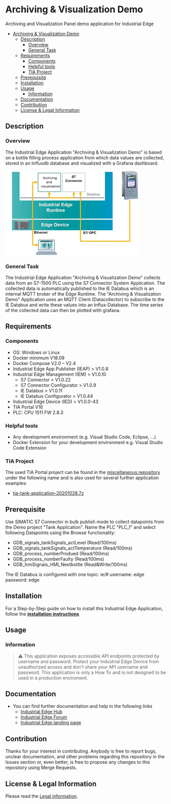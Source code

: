 # Archiving & Visualization Demo

Archiving and Visualization Panel demo application for Industrial Edge

- [Archiving & Visualization Demo](#archiving--visualization-demo)
  - [Description](#description)
    - [Overview](#overview)
    - [General Task](#general-task)
  - [Requirements](#requirements)
    - [Components](#components)
    - [Helpful tools](#helpful-tools)
    - [TIA Project](#tia-project)
  - [Prerequisite](#prerequisite)
  - [Installation](#installation)
  - [Usage](#usage)
    - [Information](#information)
  - [Documentation](#documentation)
  - [Contribution](#contribution)
  - [License & Legal Information](#license--legal-information)

## Description

### Overview

The Industrial Edge Application "Archiving & Visualization Demo" is based on a bottle filling process application from which data values are collected, stored in an Influxdb database and visualized with a Grafana dashboard.

![overview](docs/graphics/overview.png)

### General Task

The Industrial Edge Application "Archiving & Visualization Demo" collects data from an S7-1500 PLC using the S7 Connector System Application. The collected data is automatically published to the IE Databus which is an internal MQTT broker of the Edge Runtime. The "Archiving & Visualization Demo" Application uses an MQTT Client (Datacollector) to subscribe to the IE Databus and write these values into an Influx-Database. The time series of the collected data can then be plotted with grafana.

## Requirements

### Components

- OS: Windows or Linux
- Docker minimum V18.09
- Docker Compose V2.0 – V2.4
- Industrial Edge App Publisher (IEAP) > V1.0.8
- Industrial Edge Management (IEM) > V1.0.10
  - S7 Connector > V1.0.22
  - S7 Connector Configurator > V1.0.9
  - IE Databus > V1.0.11
  - IE Databus Configurator > V1.0.44
- Industrial Edge Device (IED) > V1.0.0-43
- TIA Portal V16
- PLC: CPU 1511 FW 2.8.3

### Helpful tools

- Any development environment (e.g. Visual Studio Code, Eclipse, …)
- Docker Extension for your development environment e.g. Visual Studio Code Extension

### TIA Project

The used TIA Portal project can be found in the [miscellaneous repository](https://github.com/industrial-edge/miscellaneous) under the following name and is also used for several further application examples:

- [tia-tank-application-20201028.7z](https://github.com/industrial-edge/miscellaneous/blob/main/tia-tank-application-20201028.7z)

## Prerequisite

Use SIMATIC S7 Connector in bulk publish mode to collect datapoints from the Demo project "Tank Application". Name the PLC "PLC_1" and select following Datapoints using the Browse functionality:
- GDB_signals_tankSignals_actLevel (Read/100ms)
- GDB_signals_tankSignals_actTemperature (Read/100ms)
- GDB_process_numberProdued (Read/100ms)
- GDB_process_numberFaulty (Read/100ms)
- GDB_hmiSignals_HMI_Nextbottle (Read&Write/100ms)

The IE Databus is configured with one topic:
ie/#
username: edge
password: edge

## Installation

For a Step-by-Step guide on how to install this Industrial Edge Application, follow the **[installation instructions](docs/installation.md)**

## Usage

### Information

> :warning: This application exposes accessible API endpoints protected by username and password. Protect your Industrial Edge Device from unauthorized access and don't share your API username and password. This application is only a How To and is not designed to be used in a production enviroment.

## Documentation

- You can find further documentation and help in the following links
  - [Industrial Edge Hub](https://iehub.eu1.edge.siemens.cloud/#/documentation)
  - [Industrial Edge Forum](https://www.siemens.com/industrial-edge-forum)
  - [Industrial Edge landing page](https://new.siemens.com/global/en/products/automation/topic-areas/industrial-edge/simatic-edge.html)
  
## Contribution

Thanks for your interest in contributing. Anybody is free to report bugs, unclear documentation, and other problems regarding this repository in the Issues section or, even better, is free to propose any changes to this repository using Merge Requests.

## License & Legal Information

Please read the [Legal information](LICENSE.md).
